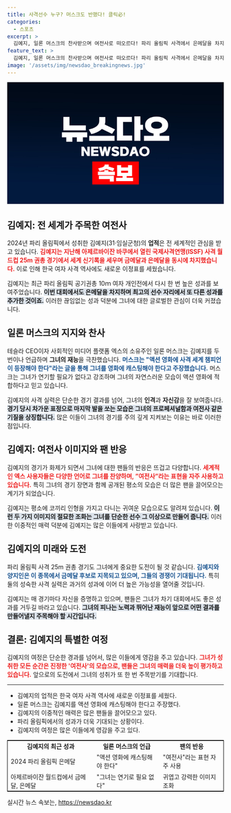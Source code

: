 ```yaml
---
title: 사격선수 누구? 머스크도 반했다! 클릭必!
categories:
  - 스포츠
excerpt: >
  김예지, 일론 머스크의 찬사받으며 여전사로 떠오르다! 파리 올림픽 사격에서 은메달을 차지한 그녀의 화제의 순간을 확인하세요. 액션 영화에도 캐스팅되길 기대하는 머스크의 사랑에 김예지의 카리스마가 빛난다!
feature_text: >
  김예지, 일론 머스크의 찬사받으며 여전사로 떠오르다! 파리 올림픽 사격에서 은메달을 차지한 그녀의 화제의 순간을 확인하세요. 액션 영화에도 캐스팅되길 기대하는 머스크의 사랑에 김예지의 카리스마가 빛난다!
image: '/assets/img/newsdao_breakingnews.jpg'
---
```


<p><img src="/assets/img/newsdao_breakingnews.jpg" alt="firstkoreanews 속보" /></p>

<h2 data-ke-size="size26">김예지: 전 세계가 주목한 여전사</h2>

<p data-ke-size="size16">2024년 파리 올림픽에서 성취한 김예지(31·임실군청)의 <b>업적</b>은 전 세계적인 관심을 받고 있습니다. <b><span style="color: #ee2323;">김예지는 지난해 아제르바이잔 바쿠에서 열린 국제사격연맹(ISSF) 사격 월드컵 25m 권총 경기에서 세계 신기록을 세우며 금메달과 은메달을 동시에 차지했습니다.</span></b> 이로 인해 한국 여자 사격 역사에도 새로운 이정표를 세웠습니다. </p>

<p data-ke-size="size16">김예지는 최근 파리 올림픽 공기권총 10ｍ 여자 개인전에서 다시 한 번 높은 성과를 보여주었습니다. <b><span style="background-color: #21538527;">이번 대회에서도 은메달을 차지하며 최고의 선수 자리에서 또 다른 성과를 추가한 것이죠.</span></b> 이러한 끊임없는 성과 덕분에 그녀에 대한 글로벌한 관심이 더욱 커졌습니다.</p>

<h2 data-ke-size="size26">일론 머스크의 지지와 찬사</h2>

<p data-ke-size="size16">테슬라 CEO이자 사회적인 미디어 플랫폼 엑스의 소유주인 일론 머스크는 김예지를 두 번이나 언급하며 <b>그녀의 재능</b>을 극찬했습니다. <b><span style="color: #1a5490;"> 머스크는 "액션 영화에 사격 세계 챔피언이 등장해야 한다"라는 글을 통해 그녀를 영화에 캐스팅해야 한다고 주장했습니다.</span></b> 머스크는 그녀가 연기할 필요가 없다고 강조하며 그녀의 자연스러운 모습이 액션 영화에 적합하다고 믿고 있습니다.</p>

<p data-ke-size="size16">김예지의 사격 실력은 단순한 경기 결과를 넘어, 그녀의 <b>인격</b>과 <b>자신감</b>을 잘 보여줍니다. <b><span style="background-color: #21538527;">경기 당시 차가운 표정으로 마지막 발을 쏘는 모습은 그녀의 프로페셔널함과 여전사 같은 기질을 상징합니다.</span></b> 많은 이들이 그녀의 경기를 주의 깊게 지켜보는 이유는 바로 이러한 점입니다.</p>

<h2 data-ke-size="size26">김예지: 여전사 이미지와 팬 반응</h2>

<p data-ke-size="size16">김예지의 경기가 화제가 되면서 그녀에 대한 팬들의 반응은 뜨겁고 다양합니다. <b><span style="color: #ee2323;">세계적인 엑스 사용자들은 다양한 언어로 그녀를 찬양하며, ”여전사”라는 표현을 자주 사용하고 있습니다.</span></b> 특히 그녀의 경기 장면과 함께 공개된 평소의 모습은 더 많은 팬을 끌어모으는 계기가 되었습니다. </p>

<p data-ke-size="size16">김예지는 평소에 코끼리 인형을 가지고 다니는 귀여운 모습으로도 알려져 있습니다. <b><span style="background-color: #21538527;">이런 두 가지 이미지의 절묘한 조화는 그녀를 단순한 선수 그 이상으로 만들어 줍니다.</span></b> 이러한 이중적인 매력 덕분에 김예지는 많은 이들에게 사랑받고 있습니다.</p>

<h2 data-ke-size="size26">김예지의 미래와 도전</h2>

<p data-ke-size="size16">파리 올림픽 사격 25m 권총 경기도 그녀에게 중요한 도전이 될 것 같습니다. <b><span style="color: #1a5490;">김예지와 양지인은 이 종목에서 금메달 후보로 지목되고 있으며, 그들의 경쟁이 기대됩니다.</span></b> 특히 둘의 성숙한 사격 실력은 과거의 성과에 이어 더 높은 가능성을 열어줄 것입니다.</p>

<p data-ke-size="size16">김예지는 매 경기마다 자신을 증명하고 있으며, 팬들은 그녀가 차기 대회에서도 좋은 성과를 거두길 바라고 있습니다. <b><span style="background-color: #21538527;">그녀의 피나는 노력과 뛰어난 재능이 앞으로 어떤 결과를 만들어낼지 주목해야 할 시간입니다.</span></b>  </p>

<h2 data-ke-size="size26">결론: 김예지의 특별한 여정</h2>

<p data-ke-size="size16">김예지의 여정은 단순한 경과를 넘어서, 많은 이들에게 영감을 주고 있습니다. <b><span style="color: #ee2323;">그녀가 성취한 모든 순간은 진정한 '여전사'의 모습으로, 팬들은 그녀의 매력을 더욱 높이 평가하고 있습니다.</span></b> 앞으로의 도전에서 그녀의 성취가 또 한 번 주목받기를 기대합니다.</p>

<hr />

<p data-ke-size="size16"></p>

<ul>
    <li>김예지의 업적은 한국 여자 사격 역사에 새로운 이정표를 세웠다.</li>
    <li>일론 머스크는 김예지를 액션 영화에 캐스팅해야 한다고 주장했다.</li>
    <li>김예지의 이중적인 매력은 많은 팬들을 끌어모으고 있다.</li>
    <li>파리 올림픽에서의 성과가 더욱 기대되는 상황이다.</li>
    <li>김예지의 여정은 많은 이들에게 영감을 주고 있다.</li>
</ul>

<table style="border: 1px solid black; border-collapse: collapse;">
    <tr>
        <td style="text-align: center; height: 17px;"><b>김예지의 최근 성과</b></td>
        <td style="text-align: center; height: 17px;"><b>일론 머스크의 언급</b></td>
        <td style="text-align: center; height: 17px;"><b>팬의 반응</b></td>
    </tr>
    <tr>
        <td style="height: 17px;">2024 파리 올림픽 은메달</td>
        <td style="height: 17px;">"액션 영화에 캐스팅해야 한다"</td>
        <td style="height: 17px;">"여전사"라는 표현 자주 사용</td>
    </tr>
    <tr>
        <td style="height: 17px;">아제르바이잔 월드컵에서 금메달, 은메달</td>
        <td style="height: 17px;">"그녀는 연기로 필요 없다"</td>
        <td style="height: 17px;">귀엽고 강력한 이미지 조화</td>
    </tr>
</table>

<p data-ke-size="size16"></p>
실시간 뉴스 속보는, <a href="https://newsdao.kr" rel="dofollow">https://newsdao.kr</a>



